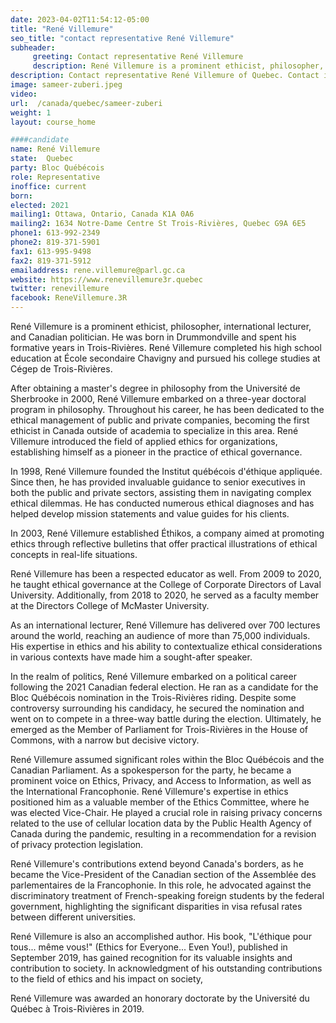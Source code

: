 ```yaml
---
date: 2023-04-02T11:54:12-05:00
title: "René Villemure"
seo_title: "contact representative René Villemure"
subheader:
     greeting: Contact representative René Villemure
     description: René Villemure is a prominent ethicist, philosopher, international lecturer, and Canadian politician.
description: Contact representative René Villemure of Quebec. Contact information for René Villemure includes email address, phone number, and mailing address.
image: sameer-zuberi.jpeg
video:
url:  /canada/quebec/sameer-zuberi
weight: 1
layout: course_home

####candidate
name: René Villemure
state:	Quebec
party: Bloc Québécois
role: Representative
inoffice: current
born:
elected: 2021
mailing1: Ottawa, Ontario, Canada K1A 0A6
mailing2: 1634 Notre-Dame Centre St Trois-Rivières, Quebec G9A 6E5
phone1: 613-992-2349
phone2: 819-371-5901
fax1: 613-995-9498
fax2: 819-371-5912
emailaddress: rene.villemure@parl.gc.ca
website: https://www.renevillemure3r.quebec
twitter: renevillemure
facebook: ReneVillemure.3R
---
```


René Villemure is a prominent ethicist, philosopher, international lecturer, and Canadian politician. He was born in Drummondville and spent his formative years in Trois-Rivières. René Villemure completed his high school education at École secondaire Chavigny and pursued his college studies at Cégep de Trois-Rivières.

After obtaining a master's degree in philosophy from the Université de Sherbrooke in 2000, René Villemure embarked on a three-year doctoral program in philosophy. Throughout his career, he has been dedicated to the ethical management of public and private companies, becoming the first ethicist in Canada outside of academia to specialize in this area. René Villemure introduced the field of applied ethics for organizations, establishing himself as a pioneer in the practice of ethical governance.

In 1998, René Villemure founded the Institut québécois d'éthique appliquée. Since then, he has provided invaluable guidance to senior executives in both the public and private sectors, assisting them in navigating complex ethical dilemmas. He has conducted numerous ethical diagnoses and has helped develop mission statements and value guides for his clients.

In 2003, René Villemure established Éthikos, a company aimed at promoting ethics through reflective bulletins that offer practical illustrations of ethical concepts in real-life situations.

René Villemure has been a respected educator as well. From 2009 to 2020, he taught ethical governance at the College of Corporate Directors of Laval University. Additionally, from 2018 to 2020, he served as a faculty member at the Directors College of McMaster University.

As an international lecturer, René Villemure has delivered over 700 lectures around the world, reaching an audience of more than 75,000 individuals. His expertise in ethics and his ability to contextualize ethical considerations in various contexts have made him a sought-after speaker.

In the realm of politics, René Villemure embarked on a political career following the 2021 Canadian federal election. He ran as a candidate for the Bloc Québécois nomination in the Trois-Rivières riding. Despite some controversy surrounding his candidacy, he secured the nomination and went on to compete in a three-way battle during the election. Ultimately, he emerged as the Member of Parliament for Trois-Rivières in the House of Commons, with a narrow but decisive victory.

René Villemure assumed significant roles within the Bloc Québécois and the Canadian Parliament. As a spokesperson for the party, he became a prominent voice on Ethics, Privacy, and Access to Information, as well as the International Francophonie. René Villemure's expertise in ethics positioned him as a valuable member of the Ethics Committee, where he was elected Vice-Chair. He played a crucial role in raising privacy concerns related to the use of cellular location data by the Public Health Agency of Canada during the pandemic, resulting in a recommendation for a revision of privacy protection legislation.

René Villemure's contributions extend beyond Canada's borders, as he became the Vice-President of the Canadian section of the Assemblée des parlementaires de la Francophonie. In this role, he advocated against the discriminatory treatment of French-speaking foreign students by the federal government, highlighting the significant disparities in visa refusal rates between different universities.

René Villemure is also an accomplished author. His book, "L'éthique pour tous... même vous!" (Ethics for Everyone... Even You!), published in September 2019, has gained recognition for its valuable insights and contribution to society. In acknowledgment of his outstanding contributions to the field of ethics and his impact on society,

 René Villemure was awarded an honorary doctorate by the Université du Québec à Trois-Rivières in 2019.
